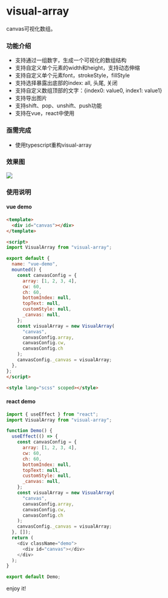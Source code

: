 # visual-array
canvas可视化数组。

### 功能介绍
- 支持通过一组数字，生成一个可视化的数组结构
- 支持自定义单个元素的width和height，支持动态伸缩
- 支持自定义单个元素font，strokeStyle，fillStyle
- 支持选择暴露出底部的index: all, 头尾, 关闭
- 支持自定义数组顶部的文字：{index0: value0, index1: value1}
- 支持导出图片
- 支持shift、pop、unshift、push功能
- 支持在vue，react中使用

### 亟需完成
- 使用typescript重构visual-array

### 效果图
<img src="https://i.imgur.com/SlqTNPE.png" >

### 使用说明

#### vue demo
```html
<template>
  <div id="canvas"></div>
</template>

<script>
import VisualArray from "visual-array";

export default {
  name: "vue-demo",
  mounted() {
    const canvasConfig = {
      array: [1, 2, 3, 4],
      cw: 60,
      ch: 60,
      bottomIndex: null,
      topText: null,
      customStyle: null,
      _canvas: null,
    };
    const visualArray = new VisualArray(
      "canvas",
      canvasConfig.array,
      canvasConfig.cw,
      canvasConfig.ch
    );
    canvasConfig._canvas = visualArray;
  },
};
</script>

<style lang="scss" scoped></style>
```

#### react demo
```js
import { useEffect } from "react";
import VisualArray from "visual-array";

function Demo() {
  useEffect(() => {
    const canvasConfig = {
      array: [1, 2, 3, 4],
      cw: 60,
      ch: 60,
      bottomIndex: null,
      topText: null,
      customStyle: null,
      _canvas: null,
    };
    const visualArray = new VisualArray(
      "canvas",
      canvasConfig.array,
      canvasConfig.cw,
      canvasConfig.ch
    );
    canvasConfig._canvas = visualArray;
  }, []);
  return (
    <div className="demo">
      <div id="canvas"></div>
    </div>
  );
}

export default Demo;
```

enjoy it!
